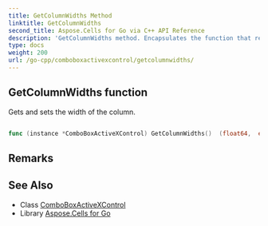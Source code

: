 ```yaml
---
title: GetColumnWidths Method 
linktitle: GetColumnWidths
second_title: Aspose.Cells for Go via C++ API Reference
description: 'GetColumnWidths method. Encapsulates the function that represents getcolumnwidths in Go.'
type: docs
weight: 200
url: /go-cpp/comboboxactivexcontrol/getcolumnwidths/
---
```


## GetColumnWidths function

Gets and sets the width of the column.

```go

func (instance *ComboBoxActiveXControl) GetColumnWidths()  (float64,  error) 

```

## Remarks


## See Also

* Class [ComboBoxActiveXControl](../)
* Library [Aspose.Cells for Go](../../)

